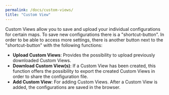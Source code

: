 ```yaml
---
permalink: /docs/custom-views/
title: "Custom View"
---
```


Custom Views allow you to save and upload your individual configurations for certain maps. To save new configurations there is a "shortcut-button". In order to be able to access more settings, there is another button next to the "shortcut-button" with the following functions:

-   **Upload Custom Views**: Provides the possibility to upload previously downloaded Custom Views.
-   **Download Custom View(s)**: If a Custom View has been created, this function offers the possibility to export the created Custom Views in order to share the configuration file.
-   **Add Custom View**: For adding Custom Views. After a Custom View is added, the configurations are saved in the browser.
